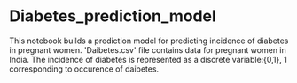 # Diabetes_prediction_model

This notebook builds a prediction model for predicting incidence of diabetes in pregnant women. 'Daibetes.csv' file contains data for pregnant women in India. The incidence of diabetes is represented as a discrete variable:{0,1}, 1 corresponding to occurence of daibetes.  
